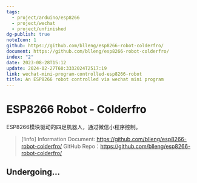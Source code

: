 ```yaml
---
tags:
  - project/arduino/esp8266
  - project/wechat
  - project/unfinished
dg-publish: true
noteIcon: 1
github: https://github.com/blleng/esp8266-robot-colderfro/
document: https://github.com/blleng/esp8266-robot-colderfro/
index: "2"
date: 2023-08-28T15:12
update: 2024-02-27T60:3332024T2517:19
link: wechat-mini-program-controlled-esp8266-robot
title: An ESP8266 robot controlled via wechat mini program
---
```


# ESP8266 Robot - Colderfro
ESP8266模块驱动的四足机器人，通过微信小程序控制。
>[!info] Information
>Document: https://github.com/blleng/esp8266-robot-colderfro/
>GitHub Repo：https://github.com/blleng/esp8266-robot-colderfro/

## Undergoing...

